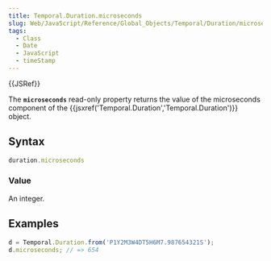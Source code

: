 ```yaml
---
title: Temporal.Duration.microseconds
slug: Web/JavaScript/Reference/Global_Objects/Temporal/Duration/microseconds
tags:
  - Class
  - Date
  - JavaScript
  - timeStamp
---
```

{{JSRef}}

The **`microseconds`** read-only property returns the value of the microseconds
component of the
{{jsxref('Temporal.Duration','Temporal.Duration')}} object.

## Syntax

```js
duration.microseconds
```

### Value

An integer.

## Examples

```js
d = Temporal.Duration.from('P1Y2M3W4DT5H6M7.987654321S');
d.microseconds; // => 654
```
